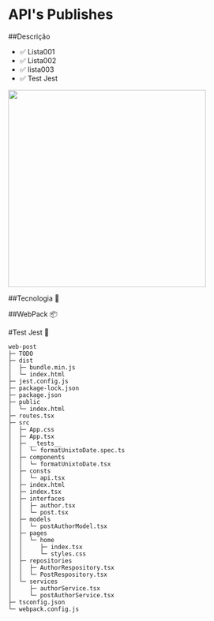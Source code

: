 # API's  Publishes 

##Descrição

* :white_check_mark: Lista001
* :white_check_mark: Lista002
* :white_check_mark: lista003
* :white_check_mark: Test Jest

<img width="400" src="__imagens__/app_fun.gif" />

##Tecnologia
:rocket:


##WebPack
:package:


#Test Jest
:see_no_evil:

```
web-post
├─ TODO
├─ dist
│  ├─ bundle.min.js
│  └─ index.html
├─ jest.config.js
├─ package-lock.json
├─ package.json
├─ public
│  └─ index.html
├─ routes.tsx
├─ src
│  ├─ App.css
│  ├─ App.tsx
│  ├─ __tests__
│  │  └─ formatUnixtoDate.spec.ts
│  ├─ components
│  │  └─ formatUnixtoDate.tsx
│  ├─ consts
│  │  └─ api.tsx
│  ├─ index.html
│  ├─ index.tsx
│  ├─ interfaces
│  │  ├─ author.tsx
│  │  └─ post.tsx
│  ├─ models
│  │  └─ postAuthorModel.tsx
│  ├─ pages
│  │  └─ home
│  │     ├─ index.tsx
│  │     └─ styles.css
│  ├─ repositories
│  │  ├─ AuthorRespository.tsx
│  │  └─ PostRespository.tsx
│  └─ services
│     ├─ authorService.tsx
│     └─ postAuthorService.tsx
├─ tsconfig.json
└─ webpack.config.js

```
